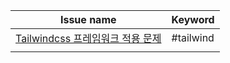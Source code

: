 
| Issue name                                                   | Keyword   |
| ------------------------------------------------------------ | --------- |
| [Tailwindcss 프레임워크 적용 문제](<note/Tailwindcss 프레임워크 적용 문제.md>) | #tailwind |
|                                                              |           |
